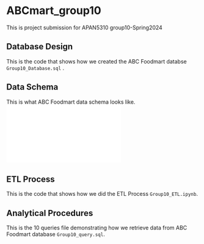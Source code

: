 # ABCmart_group10
This is project submission for APAN5310 group10-Spring2024

## Database Design
This is the code that shows how we created the ABC Foodmart databse `Group10_Database.sql` .
## Data Schema
This is what ABC Foodmart data schema looks like. ![ERD](Group10_ERD.pdf)
## ETL Process
This is the code that shows how we did the ETL Process `Group10_ETL.ipynb`.
## Analytical Procedures
This is the 10 queries file demonstrating how we retrieve data from ABC Foodmart database `Group10_query.sql`.
